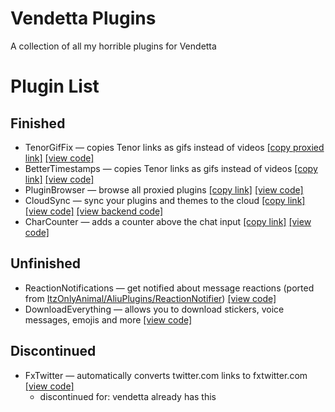 # Vendetta Plugins

A collection of all my horrible plugins for Vendetta

# Plugin List

## Finished

- TenorGifFix — copies Tenor links as gifs instead of videos [\[copy proxied link\]](https://vd-plugins.github.io/proxy/gabe616.github.io/VendettaPlugins/tenor-gif-fix/) [\[view code\]](https://github.com/Gabe616/VendettaPlugins/tree/main/plugins/tenor-gif-fix)
- BetterTimestamps — copies Tenor links as gifs instead of videos [\[copy link\]](https://Gabe616.github.io/VendettaPlugins/better-timestamps) [\[view code\]](https://github.com/Gabe616/VendettaPlugins/tree/main/plugins/better-timestamps)
- PluginBrowser — browse all proxied plugins [\[copy link\]](https://Gabe616.github.io/VendettaPlugins/plugin-browser) [\[view code\]](https://github.com/Gabe616/VendettaPlugins/tree/main/plugins/plugin-browser)
- CloudSync — sync your plugins and themes to the cloud [\[copy link\]](https://Gabe616.github.io/VendettaPlugins/cloud-sync) [\[view code\]](https://github.com/Gabe616/VendettaPlugins/tree/main/plugins/cloud-sync) [\[view backend code\]](https://github.com/Gabe616/VendettaCloudSync)
- CharCounter — adds a counter above the chat input [\[copy link\]](https://Gabe616.github.io/VendettaPlugins/char-counter) [\[view code\]](https://github.com/Gabe616/VendettaPlugins/tree/main/plugins/char-counter)

## Unfinished

- ReactionNotifications — get notified about message reactions (ported from [ItzOnlyAnimal/AliuPlugins/ReactionNotifier](https://github.com/ItzOnlyAnimal/AliuPlugins/tree/main/ReactionNotifier)) [\[view code\]](https://github.com/Gabe616/VendettaPlugins/tree/main/plugins/reaction-notifications)
- DownloadEverything — allows you to download stickers, voice messages, emojis and more [\[view code\]](https://github.com/Gabe616/VendettaPlugins/tree/main/plugins/download-everything)
<!-- - CustomRPC — displays a custom RPC activity on your profile (idea from Vencord) [\[view code\]](https://github.com/Gabe616/VendettaPlugins/tree/main/plugins/customrpc) -->

## Discontinued

- FxTwitter — automatically converts twitter.com links to fxtwitter.com [\[view code\]](https://github.com/Gabe616/VendettaPlugins/tree/main/plugins/fxtwitter)
  - discontinued for: vendetta already has this

<!-- debug port: 8731 >
